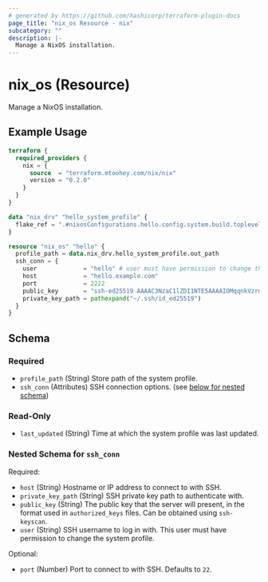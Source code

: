 ```yaml
---
# generated by https://github.com/hashicorp/terraform-plugin-docs
page_title: "nix_os Resource - nix"
subcategory: ""
description: |-
  Manage a NixOS installation.
---
```


# nix_os (Resource)

Manage a NixOS installation.

## Example Usage

```terraform
terraform {
  required_providers {
    nix = {
      source  = "terraform.mtoohey.com/nix/nix"
      version = "0.2.0"
    }
  }
}

data "nix_drv" "hello_system_profile" {
  flake_ref = ".#nixosConfigurations.hello.config.system.build.toplevel"
}

resource "nix_os" "hello" {
  profile_path = data.nix_drv.hello_system_profile.out_path
  ssh_conn = {
    user             = "hello" # user must have permission to change the system profile
    host             = "hello.example.com"
    port             = 2222
    public_key       = "ssh-ed25519 AAAAC3NzaC1lZDI1NTE5AAAAIOMqqnkVzrm0SdG6UOoqKLsabgH5C9okWi0dh2l9GKJl"
    private_key_path = pathexpand("~/.ssh/id_ed25519")
  }
}
```

<!-- schema generated by tfplugindocs -->
## Schema

### Required

- `profile_path` (String) Store path of the system profile.
- `ssh_conn` (Attributes) SSH connection options. (see [below for nested schema](#nestedatt--ssh_conn))

### Read-Only

- `last_updated` (String) Time at which the system profile was last updated.

<a id="nestedatt--ssh_conn"></a>
### Nested Schema for `ssh_conn`

Required:

- `host` (String) Hostname or IP address to connect to with SSH.
- `private_key_path` (String) SSH private key path to authenticate with.
- `public_key` (String) The public key that the server will present, in the format used in `authorized_keys` files. Can be obtained using `ssh-keyscan`.
- `user` (String) SSH username to log in with. This user must have permission to change the system profile.

Optional:

- `port` (Number) Port to connect to with SSH. Defaults to `22`.


